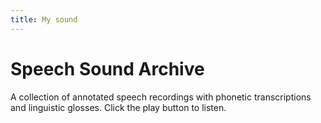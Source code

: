 ```yaml
---
title: My sound
---
```


# Speech Sound Archive

A collection of annotated speech recordings with phonetic transcriptions and linguistic glosses. Click the play button to listen.

